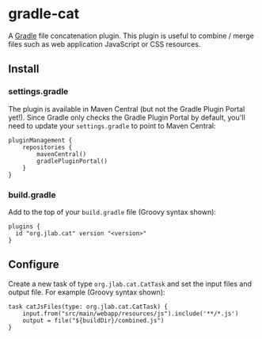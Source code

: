# gradle-cat
A [Gradle](https://gradle.org/) file concatenation plugin.  This plugin is useful to combine / merge files such as web application JavaScript or CSS resources.

## Install
### settings.gradle
The plugin is available in Maven Central (but not the Gradle Plugin Portal yet!).  Since Gradle only checks the Gradle Plugin Portal by default, you'll need to update your `settings.gradle` to point to Maven Central:
```
pluginManagement {
    repositories {
        mavenCentral()
        gradlePluginPortal()
    }
}
```
### build.gradle
Add to the top of your `build.gradle` file (Groovy syntax shown):
```
plugins {
  id "org.jlab.cat" version "<version>"
}
```

## Configure
Create a new task of type `org.jlab.cat.CatTask` and set the input files and output file.  For example (Groovy syntax shown):
```
task catJsFiles(type: org.jlab.cat.CatTask) {
    input.from("src/main/webapp/resources/js").include('**/*.js')
    output = file("${buildDir}/combined.js")
}
```
